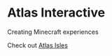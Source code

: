 # Atlas Interactive
Creating Minecraft experiences

Check out [Atlas Isles](https://atlasisles.com)
